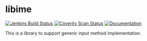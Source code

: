 libime
==============================================

[![Jenkins Build Status](https://img.shields.io/jenkins/s/https/jenkins.fcitx-im.org/job/libime.svg)](https://jenkins.fcitx-im.org/job/libime/)
[![Coverity Scan Status](https://img.shields.io/coverity/scan/12101.svg)](https://scan.coverity.com/projects/fcitx-libime)
[![Documentation](https://codedocs.xyz/fcitx/libime.svg)](https://codedocs.xyz/fcitx/libime/)

This is a library to support generic input method implementation.
